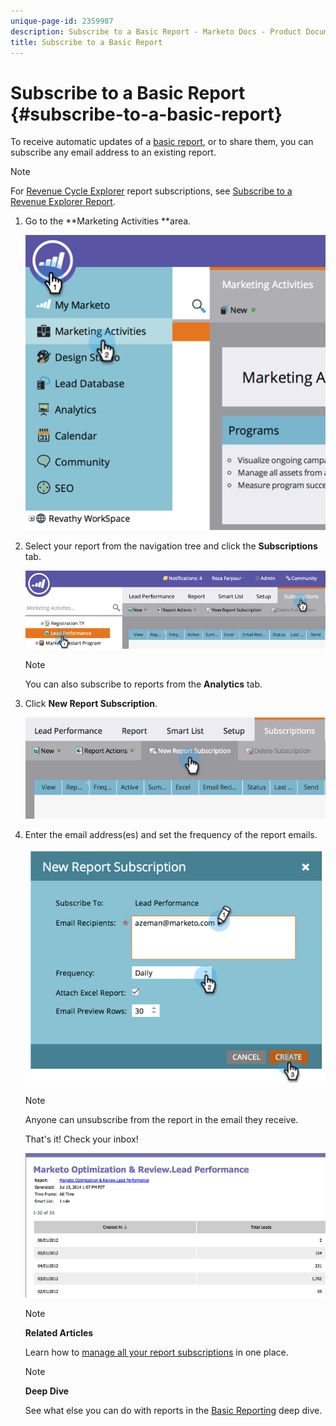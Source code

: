 ```yaml
---
unique-page-id: 2359987
description: Subscribe to a Basic Report - Marketo Docs - Product Documentation
title: Subscribe to a Basic Report
---
```


# Subscribe to a Basic Report {#subscribe-to-a-basic-report}

To receive automatic updates of a [basic report](http://docs.marketo.com/display/docs/basic+reporting), or to share them, you can subscribe any email address to an existing report.

>[!NOTE]
>
>For [Revenue Cycle Explorer](http://docs.marketo.com/display/docs/revenue+cycle+analytics) report subscriptions, see [Subscribe to a Revenue Explorer Report](../../../../product-docs/reporting/revenue-cycle-analytics/revenue-explorer/subscribe-to-a-revenue-explorer-report.md).

1. Go to the **Marketing Activities **area.

   ![](assets/image2014-9-16-10-3a31-3a54.png)

1. Select your report from the navigation tree and click the **Subscriptions** tab.

   ![](assets/image2014-9-16-10-3a32-3a1.png)

   >[!NOTE]
   >
   >You can also subscribe to reports from the **Analytics** tab.

1. Click **New Report Subscription**.

   ![](assets/image2014-9-16-10-3a32-3a24.png)

1. Enter the email address(es) and set the frequency of the report emails.

   ![](assets/image2014-9-16-10-3a32-3a31.png)

   >[!NOTE]
   >
   >Anyone can unsubscribe from the report in the email they receive.

   That's it! Check your inbox!

   ![](assets/image2014-9-16-10-3a32-3a49.png)

   >[!NOTE]
   >
   >**Related Articles**
   >
   >
   >Learn how to [manage all your report subscriptions](manage-report-subscriptions.md) in one place.

   >[!NOTE]
   >
   >**Deep Dive**
   >
   >
   >See what else you can do with reports in the [Basic Reporting](http://docs.marketo.com/display/docs/basic+reporting) deep dive.

